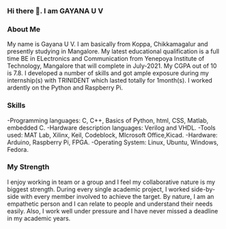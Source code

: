 ### Hi there 👋. I am GAYANA U V

<!--
**Gayana-UV/Gayana-UV** is a ✨ _special_ ✨ repository because its `README.md` (this file) appears on your GitHub profile.-->

### About Me

  My name is Gayana U V. I am basically from Koppa, Chikkamagalur and presently studying in Mangalore. My latest educational qualification is a full time BE in ELectronics and Communication from Yenepoya Institute of Technology, Mangalore that will complete in July-2021. My CGPA out of 10 is 7.8. I developed a number of skills and got ample exposure during my internship(s) with TRINIDENT which lasted totally for 1month(s). I worked ardently on the Python and Raspberry Pi.
  
  ### Skills
   
  -Programming languages: C, C++, Basics of Python, html, CSS, Matlab, embedded C.
  -Hardware description languages: Verilog and VHDL.
  -Tools used: MAT Lab, Xilinx, Keil, Codeblock, MIcrosoft Office,Kicad.
  -Hardware: Arduino, Raspberry Pi, FPGA.
  -Operating System: Linux, Ubuntu, Windows, Fedora.
  
  ### My Strength
  
I enjoy working in team or a group and I feel my collaborative nature is my biggest strength. During every single academic project, I worked side-by-side with every member involved to achieve the target. By nature, I am an empathetic person and I can relate to people and understand their needs easily. Also, I work well under pressure and I have never missed a deadline in my academic years.
